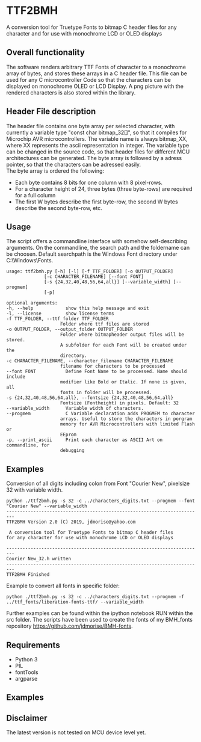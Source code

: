 # TTF2BMH
  
A conversion tool for Truetype Fonts to bitmap C header files for any character and for use with monochrome LCD or OLED displays  
 
## Overall functionality
The software renders arbitrary TTF Fonts of character to a monochrome array of bytes, and stores these arrays in a C header file. This file can be used for any C microcontroller Code so that the characters can be displayed on monochrome OLED or LCD Display. A png picture with the rendered characters is also stored within the library. 

## Header File description
The header file contains one byte array per selected character, with currently a variable type "const char bitmap_32[]", so that it compiles for Microchip AVR microcontrollers. The variable name is always bitmap_XX, where XX represents the ascii representation in integer. The variable type can be changed in the source code, so that header files for different MCU architectures can be generated. 
The byte array is followed by a adress pointer, so that the characters can be adressed easily.  
The byte array is ordered the following: 
* Each byte contains 8 bits for one column with 8 pixel-rows. 
* For a character height of 24, three bytes (three byte-rows) are required for a full column
* The first W bytes describe the first byte-row, the second W bytes describe the second byte-row, etc. 

## Usage
The script offers a commandline interface with somehow self-describing arguments. On the commandline, the search path and the foldername can be choosen. Default searchpath is the Windows Font directory under C:\Windows\Fonts\. 
    
    usage: ttf2bmh.py [-h] [-l] [-f TTF_FOLDER] [-o OUTPUT_FOLDER]    
                  [-c CHARACTER_FILENAME] [--font FONT]    
                  [-s {24,32,40,48,56,64,all}] [--variable_width] [--progmem]    
                  [-p]    
    
    optional arguments:  
    -h, --help            show this help message and exit    
    -l, --license         show license terms    
    -f TTF_FOLDER, --ttf_folder TTF_FOLDER    
                        Folder where ttf files are stored   
    -o OUTPUT_FOLDER, --output_folder OUTPUT_FOLDER    
                        Folder where bitmapheader output files will be stored.    
                        A subfolder for each Font will be created under the    
                        directory.    
    -c CHARACTER_FILENAME, --character_filename CHARACTER_FILENAME    
                        filename for characters to be processed    
    --font FONT           Define Font Name to be processed. Name should include    
                        modifier like Bold or Italic. If none is given, all    
                        fonts in folder will be processed.    
    -s {24,32,40,48,56,64,all}, --fontsize {24,32,40,48,56,64,all}
                        Fontsize (Fontheight) in pixels. Default: 32    
    --variable_width      Variable width of characters.    
    --progmem             C Variable declaration adds PROGMEM to character
                        arrays. Useful to store the characters in porgram
                        memory for AVR Microcontrollers with limited Flash or
                        EEprom    
    -p, --print_ascii     Print each character as ASCII Art on commandline, for
                        debugging    
## Examples

Conversion of all digits including colon from Font "Courier New", pixelsize 32 with variable width. 

    python ./ttf2bmh.py -s 32 -c ../characters_digits.txt --progmem --font "Courier New" --variable_width 
    -------------------------------------------------------------------------
    TTF2BMH Version 2.0 (C) 2019, jdmorise@yahoo.com
 
     A conversion tool for Truetype Fonts to bitmap C header files 
    for any character for use with monochrome LCD or OLED displays 
     
    -------------------------------------------------------------------------
    Courier New_32.h written
    -------------------------------------------------------------------------
    TTF2BMH Finished
    
Example to convert all fonts in specific folder: 

    python ./ttf2bmh.py -s 32 -c ../characters_digits.txt --progmem -f ../ttf_fonts/liberation-fonts-ttf/ --variable_width
    
Further examples can be found within the ipython notebook RUN within the src folder. 
The scripts have been used to create the fonts of my BMH_fonts repository https://github.com/jdmorise/BMH-fonts. 
    
## Requirements
* Python 3
* PIL
* fontTools
* argparse

## Examples

## Disclaimer
The latest version is not tested on MCU device level yet. 
